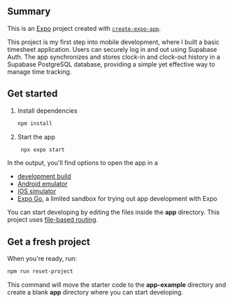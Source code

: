 ## Summary

This is an [Expo](https://expo.dev) project created with [`create-expo-app`](https://www.npmjs.com/package/create-expo-app).

This project is my first step into mobile development, where I built a basic timesheet application. Users can securely log in and out using Supabase Auth. The app synchronizes and stores clock-in and clock-out history in a Supabase PostgreSQL database, providing a simple yet effective way to manage time tracking.

## Get started

1. Install dependencies

   ```bash
   npm install
   ```

2. Start the app

   ```bash
    npx expo start
   ```

In the output, you'll find options to open the app in a

- [development build](https://docs.expo.dev/develop/development-builds/introduction/)
- [Android emulator](https://docs.expo.dev/workflow/android-studio-emulator/)
- [iOS simulator](https://docs.expo.dev/workflow/ios-simulator/)
- [Expo Go](https://expo.dev/go), a limited sandbox for trying out app development with Expo

You can start developing by editing the files inside the **app** directory. This project uses [file-based routing](https://docs.expo.dev/router/introduction).

## Get a fresh project

When you're ready, run:

```bash
npm run reset-project
```

This command will move the starter code to the **app-example** directory and create a blank **app** directory where you can start developing.
